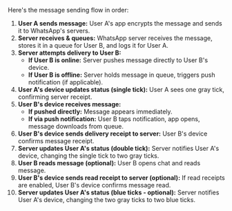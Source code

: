Here's the message sending flow in order:

1.  **User A sends message:** User A's app encrypts the message and sends it to WhatsApp's servers.
2.  **Server receives & queues:** WhatsApp server receives the message, stores it in a queue for User B, and logs it for User A.
3.  **Server attempts delivery to User B:**
    * **If User B is online:** Server pushes message directly to User B's device.
    * **If User B is offline:** Server holds message in queue, triggers push notification (if applicable).
4.  **User A's device updates status (single tick):** User A sees one gray tick, confirming server receipt.
5.  **User B's device receives message:**
    * **If pushed directly:** Message appears immediately.
    * **If via push notification:** User B taps notification, app opens, message downloads from queue.
6.  **User B's device sends delivery receipt to server:** User B's device confirms message receipt.
7.  **Server updates User A's status (double tick):** Server notifies User A's device, changing the single tick to two gray ticks.
8.  **User B reads message (optional):** User B opens chat and reads message.
9.  **User B's device sends read receipt to server (optional):** If read receipts are enabled, User B's device confirms message read.
10. **Server updates User A's status (blue ticks - optional):** Server notifies User A's device, changing the two gray ticks to two blue ticks.